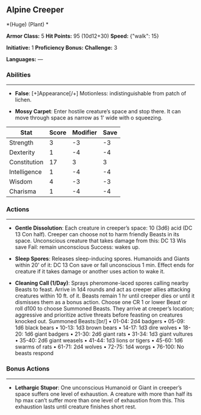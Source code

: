 ## Alpine Creeper
*(Huge) (Plant) *

**Armor Class:** 5
**Hit Points:** 95 (10d12+30)
**Speed:** {"walk": 15}

**Initiative:** 1
**Proficiency Bonus:**
**Challenge:** 3

**Languages:** —

### Abilities
 --- 
- **False**: [+]Appearance[/+] Motionless: indistinguishable from patch of lichen.

- **Mossy Carpet**: Enter hostile creature’s space and stop there. It can move through space as narrow as 1' wide with o squeezing.



| Stat | Score | Modifier | Save |
| ---- | ---- | ---- | ---- |
| Strength | 3 | -3 | -3 |
| Dexterity | 1 | -4 | -4 |
| Constitution | 17 | 3 | 3 |
| Intelligence | 1 | -4 | -4 |
| Wisdom | 4 | -3 | -3 |
| Charisma | 1 | -4 | -4 |

### Actions
 --- 
- **Gentle Dissolution**: Each creature in creeper’s space: 10 (3d6) acid (DC 13 Con half). Creeper can choose not to harm friendly Beasts in its space. Unconscious creature that takes damage from this: DC 13 Wis save Fail: remain unconscious Success: wakes up.

- **Sleep Spores**: Releases sleep-inducing spores. Humanoids and Giants within 20' of it: DC 13 Con save or fall unconscious 1 min. Effect ends for creature if it takes damage or another uses action to wake it.

- **Cleaning Call (1/Day)**: Sprays pheromone-laced spores calling nearby Beasts to feast. Arrive in 1d4 rounds and act as creeper allies attacking creatures within 10 ft. of it. Beasts remain 1 hr until creeper dies or until it dismisses them as a bonus action. Choose one CR 1 or lower Beast or roll d100 to choose Summoned Beasts. They arrive at creeper’s location; aggressive and prioritize active threats before feasting on creatures knocked out. Summoned Beasts:[br/] • 01-04: 2d4 badgers • 05-09: 1d6 black bears • 10-13: 1d3 brown bears • 14-17: 1d3 dire wolves • 18-20: 1d6 giant badgers • 21-30: 2d6 giant rats  • 31-34: 1d3 giant vultures • 35-40: 2d6 giant weasels • 41-44: 1d3 lions or tigers • 45-60: 1d6 swarms of rats • 61-71: 2d4 wolves • 72-75: 1d4 worgs • 76-100: No beasts respond

### Bonus Actions
 --- 
- **Lethargic Stupor**: One unconscious Humanoid or Giant in creeper’s space suffers one level of exhaustion. A creature with more than half its hp max can’t suffer more than one level of exhaustion from this. This exhaustion lasts until creature finishes short rest.

